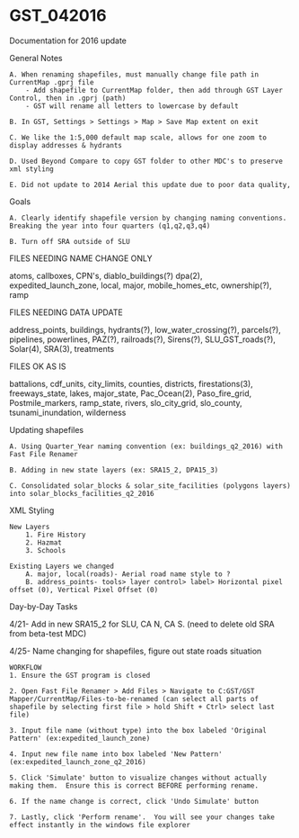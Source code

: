 # GST_042016
Documentation for 2016 update

General Notes

	A. When renaming shapefiles, must manually change file path in CurrentMap .gprj file
		- Add shapefile to CurrentMap folder, then add through GST Layer Control, then in .gprj (path)
		- GST will rename all letters to lowercase by default

	B. In GST, Settings > Settings > Map > Save Map extent on exit

	C. We like the 1:5,000 default map scale, allows for one zoom to display addresses & hydrants

	D. Used Beyond Compare to copy GST folder to other MDC's to preserve xml styling

	E. Did not update to 2014 Aerial this update due to poor data quality, 

Goals

	A. Clearly identify shapefile version by changing naming conventions.  Breaking the year into four quarters (q1,q2,q3,q4)

	B. Turn off SRA outside of SLU

FILES NEEDING NAME CHANGE ONLY

atoms, callboxes, CPN's, diablo_buildings(?) dpa(2), expedited_launch_zone, local, major, mobile_homes_etc, ownership(?), ramp

FILES NEEDING DATA UPDATE

address_points, buildings, hydrants(?), low_water_crossing(?), parcels(?), pipelines, powerlines, PAZ(?), railroads(?), Sirens(?), SLU_GST_roads(?), Solar(4), SRA(3), treatments

FILES OK AS IS

battalions, cdf_units, city_limits, counties, districts, firestations(3), freeways_state, lakes, major_state, Pac_Ocean(2), Paso_fire_grid, Postmile_markers, ramp_state, rivers, slo_city_grid, slo_county, tsunami_inundation, wilderness

Updating shapefiles

	A. Using Quarter_Year naming convention (ex: buildings_q2_2016) with Fast File Renamer

	B. Adding in new state layers (ex: SRA15_2, DPA15_3)

	C. Consolidated solar_blocks & solar_site_facilities (polygons layers) into solar_blocks_facilities_q2_2016

XML Styling

	New Layers
		1. Fire History
		2. Hazmat
		3. Schools

	Existing Layers we changed
		A. major, local(roads)- Aerial road name style to ?
		B. address_points- tools> layer control> label> Horizontal pixel offset (0), Vertical Pixel Offset (0) 

Day-by-Day Tasks

4/21- Add in new SRA15_2 for SLU, CA N, CA S. (need to delete old SRA from beta-test MDC)

4/25- Name changing for shapefiles, figure out state roads situation

	WORKFLOW
	1. Ensure the GST program is closed

	2. Open Fast File Renamer > Add Files > Navigate to C:GST/GST Mapper/CurrentMap/Files-to-be-renamed (can select all parts of shapefile by selecting first file > hold Shift + Ctrl> select last file)

	3. Input file name (without type) into the box labeled 'Original Pattern' (ex:expedited_launch_zone)

	4. Input new file name into box labeled 'New Pattern' (ex:expedited_launch_zone_q2_2016)

	5. Click 'Simulate' button to visualize changes without actually making them.  Ensure this is correct BEFORE performing rename.

	6. If the name change is correct, click 'Undo Simulate' button
	
	7. Lastly, click 'Perform rename'.  You will see your changes take effect instantly in the windows file explorer



